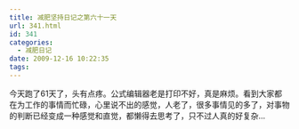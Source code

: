 ```yaml
---
title: 减肥坚持日记之第六十一天
url: 341.html
id: 341
categories:
  - 减肥日记
date: 2009-12-16 10:22:35
tags:
---
```


今天跑了61天了，头有点疼。公式编辑器老是打印不好，真是麻烦。看到大家都在为工作的事情而忙碌，心里说不出的感觉，人老了，很多事情见的多了，对事物的判断已经变成一种感觉和直觉，都懒得去思考了，只不过人真的好复杂...